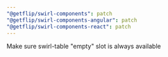 ```yaml
---
"@getflip/swirl-components": patch
"@getflip/swirl-components-angular": patch
"@getflip/swirl-components-react": patch
---
```


Make sure swirl-table "empty" slot is always available

